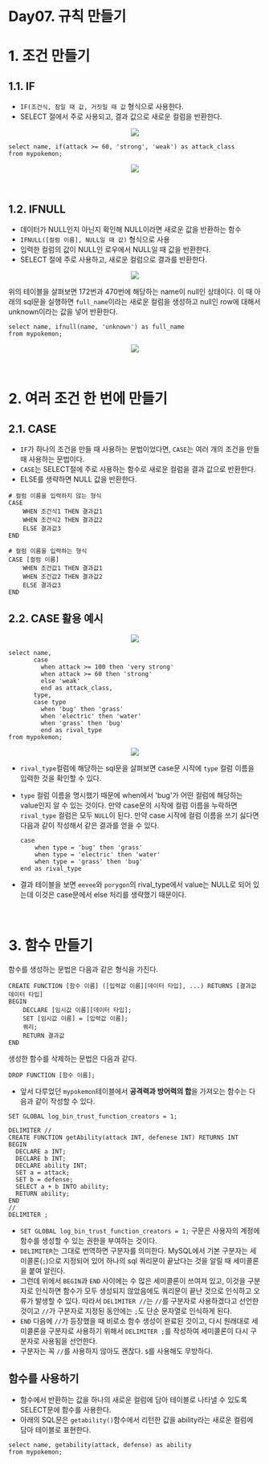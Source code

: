 # Day07. 규칙 만들기

# 1. 조건 만들기

## 1.1. IF

- `IF(조건식, 참일 때 값, 거짓일 때 값` 형식으로 사용한다.
- SELECT 절에서 주로 사용되고, 결과 값으로 새로운 컬럼을 반환한다.

<p align="center">
    <img src="/src/resources/day07_if1.png">
</p>

```mysql
select name, if(attack >= 60, 'strong', 'weak') as attack_class
from mypokemon;
```

<p align="center">
    <img src="/src/resources/day07_if2.png">
</p>

<br/>

## 1.2. IFNULL

- 데이터가 NULL인지 아닌지 확인해 NULL이라면 새로운 값을 반환하는 함수
- `IFNULL([컬럼 이름], NULL일 때 값)` 형식으로 사용
- 입력한 컬럼의 값이 NULL인 로우에서 NULL일 때 값을 반환한다.
- SELECT 절에 주로 사용하고, 새로운 컬럼으로 결과를 반환한다.

<p align="center">
    <img src="/src/resources/day07_ifnull1.png">
</p>

위의 테이블을 살펴보면 172번과 470번에 해당하는 name이 null인 상태이다. 이 때 아래의 sql문을 실행하면 `full_name`이라는 새로운 컬럼을 생성하고 null인 row에 대해서 unknown이라는 값을 넣어 반환한다.

```mysql
select name, ifnull(name, 'unknown') as full_name
from mypokemon;
```

<p align="center">
    <img src="/src/resources/day07_ifnull2.png">
</p>

<br/>

# 2. 여러 조건 한 번에 만들기

## 2.1. CASE

- `IF`가 하나의 조건을 만들 때 사용하는 문법이었다면, `CASE`는 여러 개의 조건을 만들 때 사용하는 문법이다.
- `CASE`는 SELECT절에 주로 사용하는 함수로 새로운 컬럼을 결과 값으로 반환한다.
- ELSE를 생략하면 NULL 값을 반환한다.

```mysql
# 컬럼 이름을 입력하지 않는 형식
CASE
    WHEN 조건식1 THEN 결과값1
    WHEN 조건식2 THEN 결과값2
    ELSE 결과값3
END
```
```mysql
# 컬럼 이름을 입력하는 형식
CASE [컬럼 이름]
    WHEN 조건값1 THEN 결과값1
    WHEN 조건값2 THEN 결과값2
    ELSE 결과값3
END
```

## 2.2. CASE 활용 예시

<p align="center">
    <img src="/src/resources/day07_if1.png">
</p>

```mysql
select name,
       case
         when attack >= 100 then 'very strong'
         when attack >= 60 then 'strong'
         else 'weak'
         end as attack_class,
       type,
       case type
         when 'bug' then 'grass'
         when 'electric' then 'water'
         when 'grass' then 'bug'
         end as rival_type
from mypokemon;
```

<p align="center">
    <img src="/src/resources/day07_case.png">
</p>

- `rival_type`컬럼에 해당하는 sql문을 살펴보면 case문 시작에 `type` 컬럼 이름을 입력한 것을 확인할 수 있다.
- `type` 컬럼 이름을 명시했기 때문에 when에서 'bug'가 어떤 컬럼에 해당하는 value인지 알 수 있는 것이다. 만약 case문의 시작에 컬럼 이름을 누락하면 `rival_type` 컬럼은 모두 `NULL`이 된다. 만약 case 시작에 컬럼 이름을 쓰기 싫다면 다음과 같이 작성해서 같은 결과를 얻을 수 있다.

    ```mysql
    case
        when type = 'bug' then 'grass'
        when type = 'electric' then 'water'
        when type = 'grass' then 'bug'
    end as rival_type
    ```
  
- 결과 테이블을 보면 `eevee`와 `porygon`의 rival_type에서 value는 NULL로 되어 있는데 이것은 case문에서 else 처리를 생략했기 때문이다.

<br/>

# 3. 함수 만들기

함수를 생성하는 문법은 다음과 같은 형식을 가진다.

```mysql
CREATE FUNCTION [함수 이름] ([입력값 이름][데이터 타입], ...) RETURNS [결과값 데이터 타입]
BEGIN
    DECLARE [임시값 이름][데이터 타입];
    SET [임시값 이름] = [입력값 이름];
    쿼리;
    RETURN 결과값
END
```

생성한 함수를 삭제하는 문법은 다음과 같다.

```mysql
DROP FUNCTION [함수 이름];
```

- 앞서 다루었던 `mypokemon`테이블에서 **공격력과 방어력의 합**을 가져오는 함수는 다음과 같이 작성할 수 있다.

```mysql
SET GLOBAL log_bin_trust_function_creators = 1;

DELIMITER //
CREATE FUNCTION getAbility(attack INT, defenese INT) RETURNS INT
BEGIN
  DECLARE a INT;
  DECLARE b INT;
  DECLARE ability INT;
  SET a = attack;
  SET b = defense;
  SELECT a + b INTO ability;
  RETURN ability;
END
//
DELIMITER ;
```

- `SET GLOBAL log_bin_trust_function_creators = 1;` 구문은 사용자의 계정에 함수를 생성할 수 있는 권한을 부여하는 것이다.
- `DELIMITER`는 그대로 번역하면 구분자를 의미한다. MySQL에서 기본 구분자는 세미콜론(`;`)으로 지정되어 있어 하나의 sql 쿼리문이 끝났다는 것을 알릴 때 세미콜론을 붙여 알린다.
- 그런데 위에서 `BEGIN`과 `END` 사이에는 수 많은 세미콜론이 쓰여져 있고, 이것을 구분자로 인식하면 함수가 모두 생성되지 않았음에도 쿼리문이 끝난 것으로 인식하고 오류가 발생할 수 있다. 따라서 `DELIMITER //`는 `//`를 구분자로 사용하겠다고 선언한 것이고 `//`가 구분자로 지정된 동안에는 `;`도 단순 문자열로 인식하게 된다.
- `END` 다음에 `//`가 등장했을 때 비로소 함수 생성이 완료된 것이고, 다시 원래대로 세미콜론을 구분자로 사용하기 위해서 `DELIMITER ;`를 작성하여 세미콜론이 다시 구분자로 사용됨을 선언한다.
- 구분자는 꼭 `//`를 사용하지 않아도 괜찮다. `$`를 사용해도 무방하다.

## 함수를 사용하기

- 함수에서 반환하는 값을 하나의 새로운 컬럼에 담아 테이블로 나타낼 수 있도록 SELECT문에 함수를 사용한다.
- 아래의 SQL문은 `getability()`함수에서 리턴한 값을 ability라는 새로운 컬럼에 담아 테이블로 표현한다.

```mysql
select name, getability(attack, defense) as ability
from mypokemon;
```